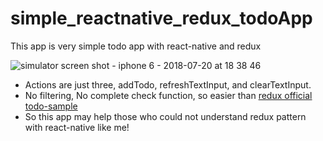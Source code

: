 # simple_reactnative_redux_todoApp
This app is very simple todo app with react-native and redux

![simulator screen shot - iphone 6 - 2018-07-20 at 18 38 46](https://user-images.githubusercontent.com/40135056/42995921-0eea3ba8-8c4d-11e8-8d04-7fb2bf808ab3.png)

- Actions are just three, addTodo, refreshTextInput, and clearTextInput.
- No filtering, No complete check function, so easier than [redux official todo-sample](https://redux.js.org/basics/example-todo-list)
- So this app may help those who could not understand redux pattern with react-native like me!
